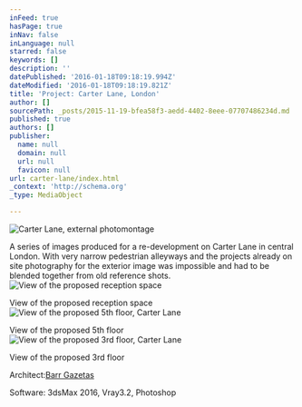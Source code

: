 ```yaml
---
inFeed: true
hasPage: true
inNav: false
inLanguage: null
starred: false
keywords: []
description: ''
datePublished: '2016-01-18T09:18:19.994Z'
dateModified: '2016-01-18T09:18:19.821Z'
title: 'Project: Carter Lane, London'
author: []
sourcePath: _posts/2015-11-19-bfea58f3-aedd-4402-8eee-07707486234d.md
published: true
authors: []
publisher:
  name: null
  domain: null
  url: null
  favicon: null
url: carter-lane/index.html
_context: 'http://schema.org'
_type: MediaObject

---
```

![Carter Lane, external photomontage](https://the-grid-user-content.s3-us-west-2.amazonaws.com/c6b3c19a-b6b7-44c6-a229-e9b9a830541a.jpg)

A series of images produced for a re-development on Carter Lane in central London. With very narrow pedestrian alleyways and the projects already on site photography for the exterior image was impossible and had to be blended together from old reference shots. ![View of the proposed reception space](https://the-grid-user-content.s3-us-west-2.amazonaws.com/d5c6b59a-484c-47a0-be43-69e44cc68324.jpg)

View of the proposed reception space
![View of the proposed 5th floor, Carter Lane](https://the-grid-user-content.s3-us-west-2.amazonaws.com/e86437ed-fb20-41cf-87dd-76de5ff6e0ee.jpg)

View of the proposed 5th floor
![View of the proposed 3rd floor, Carter Lane](https://the-grid-user-content.s3-us-west-2.amazonaws.com/f0b9461a-82de-4dfa-9485-efbedca9f8df.jpg)

View of the proposed 3rd floor

Architect:[Barr Gazetas][0]

Software:
3dsMax 2016, Vray3.2, Photoshop


[0]: http://barrgazetas.com/